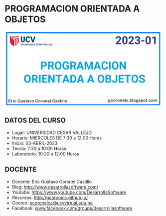 #  PROGRAMACION ORIENTADA A OBJETOS

![PROGRAMACION ORIENTADA A OBJETOS](https://raw.githubusercontent.com/gcoronelc/UCV_POO_202301-A2/master/img/curso.png)


## DATOS DEL CURSO

- Lugar: UNIVERSIDAD CESAR VALLEJO
- Horario: MIERCOLES DE 7:30 a 12:00 Horas
- Inicio: 03-ABRIL-2023
- Teoría: 7:30 a 10:00 Horas
- Laboratorio: 10:20 a 12:00 Horas


## DOCENTE

- Docente: Eric Gustavo Coronel Castillo
- Blog: http://www.desarrollasoftware.com/
- Youtube: https://www.youtube.com/DesarrollaSoftware
- Recursos: http://gcoronelc.github.io/
- Cooreo: ecoronelca@ucvvirtual.edu.pe
- Facebook: www.facebook.com/groups/desarrollasoftware


